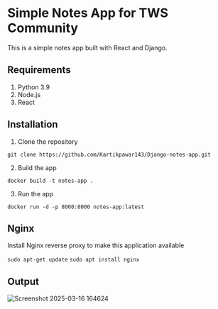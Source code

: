 # Simple Notes App for TWS Community
This is a simple notes app built with React and Django.

## Requirements
1. Python 3.9
2. Node.js
3. React

## Installation
1. Clone the repository
```
git clone https://github.com/Kartikpawar143/Django-notes-app.git
```

2. Build the app
```
docker build -t notes-app .
```

3. Run the app
```
docker run -d -p 8000:8000 notes-app:latest
```

## Nginx

Install Nginx reverse proxy to make this application available

`sudo apt-get update`
`sudo apt install nginx`

## Output

![Screenshot 2025-03-16 164624](https://github.com/user-attachments/assets/b7ba347b-ffc2-4a3e-a19e-5bbb9d7b8189)


